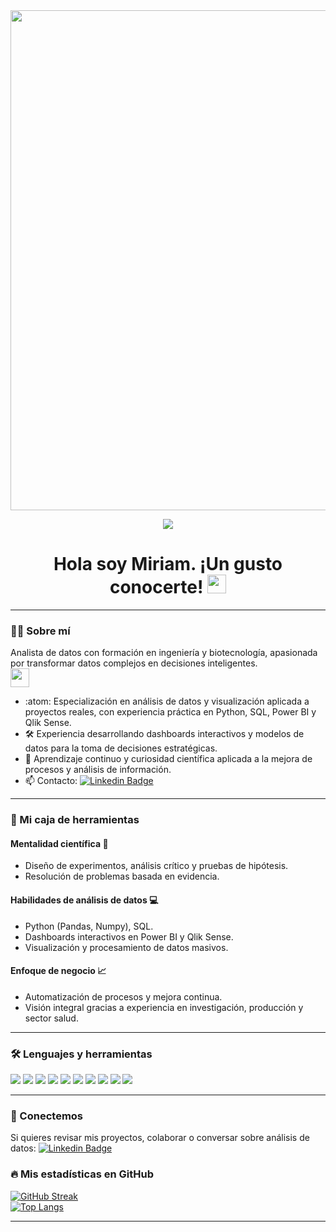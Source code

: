 <div id="header" align="center">
  <img src="https://github.com/MiriamAguilarP13/miriam_aguilar/blob/main/Banner_Git.png" width="800"/>
</div>

<div id="badges" align="center">
  
[![](https://img.shields.io/badge/LinkedIn-0077B5?style=for-the-badge&logo=linkedin&logoColor=white)](https://www.linkedin.com/in/miriampineda02)

<h1>
  Hola soy Miriam. ¡Un gusto conocerte!
  <img decoding="async" src="https://media.giphy.com/media/hvRJCLFzcasrR4ia7z/giphy.gif" width="30px"/>
</h1>

---
 <div id="header" align="left">



### :woman_technologist: Sobre mí

Analista de datos con formación en ingeniería y biotecnología, apasionada por transformar datos complejos en decisiones inteligentes.  
<img decoding="async" src="https://media.giphy.com/media/WUlplcMpOCEmTGBtBW/giphy.gif" width="30">

- :atom: Especialización en análisis de datos y visualización aplicada a proyectos reales, con experiencia práctica en Python, SQL, Power BI y Qlik Sense.  
- :hammer_and_wrench: Experiencia desarrollando dashboards interactivos y modelos de datos para la toma de decisiones estratégicas.  
- :heartbeat: Aprendizaje continuo y curiosidad científica aplicada a la mejora de procesos y análisis de información.  
- :mailbox: Contacto: [![Linkedin Badge](https://img.shields.io/badge/-Miriam-blue?style=flat&logo=Linkedin&logoColor=white)](https://www.linkedin.com/in/miriampineda02)

---

### 🧰 Mi caja de herramientas

#### Mentalidad científica 🔬
- Diseño de experimentos, análisis crítico y pruebas de hipótesis.  
- Resolución de problemas basada en evidencia.

#### Habilidades de análisis de datos 💻
- Python (Pandas, Numpy), SQL.  
- Dashboards interactivos en Power BI y Qlik Sense.  
- Visualización y procesamiento de datos masivos.

#### Enfoque de negocio 📈
- Automatización de procesos y mejora continua.  
- Visión integral gracias a experiencia en investigación, producción y sector salud.

---

### 🛠 Lenguajes y herramientas

<div align="left">
    <img src="https://img.shields.io/badge/Python-3776AB?style=for-the-badge&logo=python&logoColor=white"/>
    <img src="https://img.shields.io/badge/Pandas-150458?style=for-the-badge&logo=pandas&logoColor=white"/>
    <img src="https://img.shields.io/badge/Numpy-013243?style=for-the-badge&logo=numpy&logoColor=white"/>
    <img src="https://img.shields.io/badge/Matplotlib-D53B00?style=for-the-badge&logo=matplotlib&logoColor=white"/>
    <img src="https://img.shields.io/badge/Seaborn-77AADD?style=for-the-badge&logo=seaborn&logoColor=white"/>
    <img src="https://img.shields.io/badge/Power_BI-F2C811?style=for-the-badge&logo=power-bi&logoColor=black"/>
    <img src="https://img.shields.io/badge/Qlik_Sense-44B0D6?style=for-the-badge&logo=qlik&logoColor=white"/>
    <img src="https://img.shields.io/badge/Microsoft_Excel-217346?style=for-the-badge&logo=microsoft-excel&logoColor=white"/>
    <img src="https://img.shields.io/badge/Tableau-E97627?style=for-the-badge&logo=Tableau&logoColor=white"/>
    <img src="https://img.shields.io/badge/SQL-4479A1?style=for-the-badge&logo=Microsoft-SQL-Server&logoColor=white"/>
</div>

---

### 💌 Conectemos

Si quieres revisar mis proyectos, colaborar o conversar sobre análisis de datos:  [![Linkedin Badge](https://img.shields.io/badge/-Miriam-blue?style=flat&logo=Linkedin&logoColor=white)](https://www.linkedin.com/in/miriampineda02)

### 🔥 Mis estadísticas en GitHub

[![GitHub Streak](http://github-readme-streak-stats.herokuapp.com?user=MiriamAguilarP13&theme=dark&background=000000)](https://git.io/streak-stats)  
[![Top Langs](https://github-readme-stats.vercel.app/api/top-langs/?username=MiriamAguilarP13&layout=compact&theme=vision-friendly-dark)](https://github.com/anuraghazra/github-readme-stats)

---
